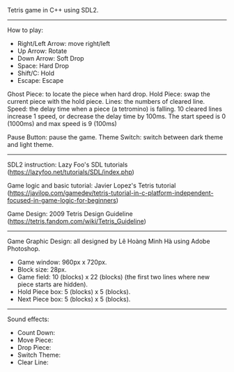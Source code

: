 Tetris game in C++ using SDL2.
_______________________________
How to play:
- Right/Left Arrow: move right/left
- Up Arrow: Rotate
- Down Arrow: Soft Drop
- Space: Hard Drop
- Shift/C: Hold
- Escape: Escape

Ghost Piece: to locate the piece when hard drop.
Hold Piece: swap the current piece with the hold piece.
Lines: the numbers of cleared line.
Speed: the delay time when a piece (a tetromino) is falling. 10 cleared lines increase 1 speed, or decrease the delay time by 100ms. 
The start speed is 0 (1000ms) and max speed is 9 (100ms)

Pause Button: pause the game.
Theme Switch: switch between dark theme and light theme.
_______________________________
SDL2 instruction: Lazy Foo's SDL tutorials
(https://lazyfoo.net/tutorials/SDL/index.php) 

Game logic and basic tutorial: Javier Lopez's Tetris tutorial
(https://javilop.com/gamedev/tetris-tutorial-in-c-platform-independent-focused-in-game-logic-for-beginners)

Game Design: 2009 Tetris Design Guideline
(https://tetris.fandom.com/wiki/Tetris_Guideline)

_______________________________
Game Graphic Design: all designed by Lê Hoàng Minh Hà using Adobe Photoshop.
- Game window: 960px x 720px.
- Block size: 28px.
- Game field: 10 (blocks) x 22 (blocks) (the first two lines where new piece starts are hidden).
- Hold Piece box: 5 (blocks) x 5 (blocks).
- Next Piece box: 5 (blocks) x 5 (blocks).

_______________________________
Sound effects:
- Count Down:
- Move Piece:
- Drop Piece:
- Switch Theme:
- Clear Line:
